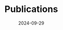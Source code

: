 ---
# Leave the homepage title empty to use the site title
title: Publications
date: 2024-09-29
type: landing

#---------------------------------------------------------------------------------

sections:

#---------------------------------------------------------------------------------

  - block: markdown
    content:
      title: "Publications"
      text: |-
        </br>

        _Last Update: 2024-08-08_

        | Category                           | First Author | Co-author |  Total |
        |------------------------------------|:------------:|:---------:|:------:|
        | [Journal (SCIE/SCOPUS)](#id-ij)    |      3       |     2     |  **5** |        
        | [International Conference](#id-ic) |      2       |     3     |  **5** |
        | [Domestic Journal](#id-dj)         |      3       |     1     |  **4** |
        | [Domestic Conference](#id-dc)      |     14       |    22     | **36** |
        | [Thesis](#id-thesis)               |
        | **Overall Total**                  |   **22**     |  **28**   | **50** |
      
#---------------------------------------------------------------------------------

  - block: collection
    id: id-ij
    content:
      title: Journal Papers (SCIE/SCOPUS)
      text: |-
        {{% callout note %}}
         Quickly discover relevant content by [**filtering publications**](/publication).
        {{% /callout %}}
      count: 3
      filters:
        folders:
          - publication
        publication_type: 'article-journal'
    design:
      view: citation   
      columns: '2'

#---------------------------------------------------------------------------------

  - block: collection
    id: id-ic
    content:
      title: Conference Papers
      text: |-
        {{% callout note %}}
         Quickly discover relevant content by [**filtering publications**](/publication).
        {{% /callout %}}
      count: 3
      filters:
        folders:
          - publication
        publication_type: 'paper-conference'
    design:
      view: citation
      columns: '2'

#---------------------------------------------------------------------------------

  - block: collection
    id: id-dj
    content:
      title: Domestic Journal Papers (Korean)
      text: |-
        {{% callout note %}}
         Quickly discover relevant content by [**filtering publications**](/publication).
        {{% /callout %}}
      count: 3
      filters:
        folders:
          - publication
        publication_type: 'domestic-journal'
    design:
      view: citation
      columns: '2'

#---------------------------------------------------------------------------------

  - block: collection
    id: id-dc
    content:
      title: Domestic Conference Papers (Korean)
      text: |-
        {{% callout note %}}
         Quickly discover relevant content by [**filtering publications**](/publication).
        {{% /callout %}}
      count: 3
      filters:
        folders:
          - publication
        publication_type: 'domestic-conference'
    design:
      view: citation
      columns: '2'

#---------------------------------------------------------------------------------

  - block: collection
    id: id-thesis
    content:
      title: Thesis
      text: |-
        {{% callout note %}}
         Quickly discover relevant content by [**filtering publications**](/publication).
        {{% /callout %}}
      count: 3
      filters:
        folders:
          - publication
        publication_type: 'thesis'
    design:
      view: citation
      columns: '2'


---